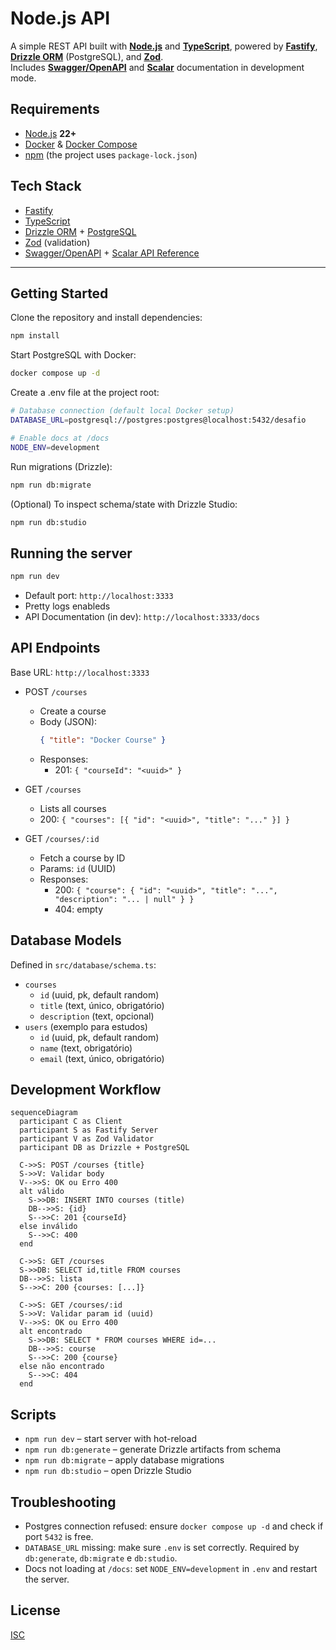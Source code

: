 # Node.js API

A simple REST API built with **[Node.js](https://nodejs.org/)** and **[TypeScript](https://www.typescriptlang.org/)**, powered by **[Fastify](https://fastify.dev/)**, **[Drizzle ORM](https://orm.drizzle.team/)** (PostgreSQL), and **[Zod](https://zod.dev/)**.  
Includes **[Swagger/OpenAPI](https://swagger.io/)** and **[Scalar](https://github.com/scalar/scalar)** documentation in development mode.

## Requirements

- [Node.js](https://nodejs.org/) **22+**
- [Docker](https://www.docker.com/) & [Docker Compose](https://docs.docker.com/compose/)
- [npm](https://www.npmjs.com/) (the project uses `package-lock.json`)

## Tech Stack

- [Fastify](https://fastify.dev/)
- [TypeScript](https://www.typescriptlang.org/)
- [Drizzle ORM](https://orm.drizzle.team/) + [PostgreSQL](https://www.postgresql.org/)
- [Zod](https://zod.dev/) (validation)
- [Swagger/OpenAPI](https://swagger.io/) + [Scalar API Reference](https://github.com/scalar/scalar)

---

## Getting Started

Clone the repository and install dependencies:

```bash
npm install
```

Start PostgreSQL with Docker:

```bash
docker compose up -d
```

Create a .env file at the project root:

```bash
# Database connection (default local Docker setup)
DATABASE_URL=postgresql://postgres:postgres@localhost:5432/desafio

# Enable docs at /docs
NODE_ENV=development
```

Run migrations (Drizzle):

```bash
npm run db:migrate
```

(Optional) To inspect schema/state with Drizzle Studio:

```bash
npm run db:studio
```

## Running the server

```bash
npm run dev
```

- Default port: `http://localhost:3333`
- Pretty logs enableds
- API Documentation (in dev): `http://localhost:3333/docs`

## API Endpoints

Base URL: `http://localhost:3333`

- POST `/courses`

  - Create a course
  - Body (JSON):
    ```json
    { "title": "Docker Course" }
    ```
  - Responses:
    - 201: `{ "courseId": "<uuid>" }`

- GET `/courses`

  - Lists all courses
  - 200: `{ "courses": [{ "id": "<uuid>", "title": "..." }] }`

- GET `/courses/:id`
  - Fetch a course by ID
  - Params: `id` (UUID)
  - Responses:
    - 200: `{ "course": { "id": "<uuid>", "title": "...", "description": "... | null" } }`
    - 404: empty

## Database Models

Defined in `src/database/schema.ts`:

- `courses`
  - `id` (uuid, pk, default random)
  - `title` (text, único, obrigatório)
  - `description` (text, opcional)
- `users` (exemplo para estudos)
  - `id` (uuid, pk, default random)
  - `name` (text, obrigatório)
  - `email` (text, único, obrigatório)

## Development Workflow

```mermaid
sequenceDiagram
  participant C as Client
  participant S as Fastify Server
  participant V as Zod Validator
  participant DB as Drizzle + PostgreSQL

  C->>S: POST /courses {title}
  S->>V: Validar body
  V-->>S: OK ou Erro 400
  alt válido
    S->>DB: INSERT INTO courses (title)
    DB-->>S: {id}
    S-->>C: 201 {courseId}
  else inválido
    S-->>C: 400
  end

  C->>S: GET /courses
  S->>DB: SELECT id,title FROM courses
  DB-->>S: lista
  S-->>C: 200 {courses: [...]}

  C->>S: GET /courses/:id
  S->>V: Validar param id (uuid)
  V-->>S: OK ou Erro 400
  alt encontrado
    S->>DB: SELECT * FROM courses WHERE id=...
    DB-->>S: course
    S-->>C: 200 {course}
  else não encontrado
    S-->>C: 404
  end
```

## Scripts

- `npm run dev` – start server with hot-reload
- `npm run db:generate` – generate Drizzle artifacts from schema
- `npm run db:migrate` – apply database migrations
- `npm run db:studio` – open Drizzle Studio

## Troubleshooting

- Postgres connection refused: ensure `docker compose up -d` and check if port `5432` is free.
- `DATABASE_URL` missing: make sure `.env` is set correctly. Required by `db:generate`, `db:migrate` e `db:studio`.
- Docs not loading at `/docs`: set `NODE_ENV=development` in `.env` and restart the server.

## License

[ISC](./package.json)
